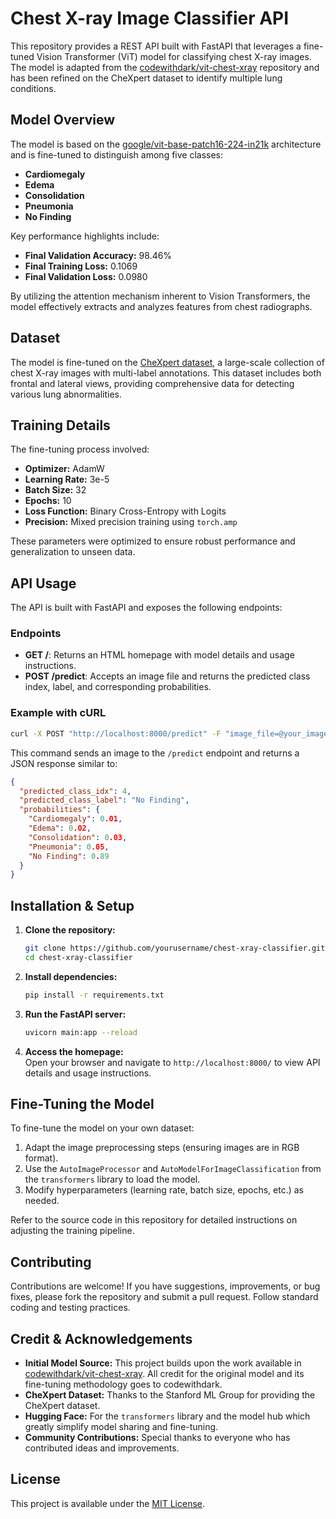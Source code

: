 # Chest X-ray Image Classifier API

This repository provides a REST API built with FastAPI that leverages a fine-tuned Vision Transformer (ViT) model for classifying chest X-ray images. The model is adapted from the [codewithdark/vit-chest-xray](https://huggingface.co/codewithdark/vit-chest-xray) repository and has been refined on the CheXpert dataset to identify multiple lung conditions.

## Model Overview

The model is based on the [google/vit-base-patch16-224-in21k](https://huggingface.co/google/vit-base-patch16-224-in21k) architecture and is fine-tuned to distinguish among five classes:
- **Cardiomegaly**
- **Edema**
- **Consolidation**
- **Pneumonia**
- **No Finding**

Key performance highlights include:
- **Final Validation Accuracy:** 98.46%
- **Final Training Loss:** 0.1069
- **Final Validation Loss:** 0.0980

By utilizing the attention mechanism inherent to Vision Transformers, the model effectively extracts and analyzes features from chest radiographs.

## Dataset

The model is fine-tuned on the [CheXpert dataset](https://stanfordmlgroup.github.io/chexpert/), a large-scale collection of chest X-ray images with multi-label annotations. This dataset includes both frontal and lateral views, providing comprehensive data for detecting various lung abnormalities.

## Training Details

The fine-tuning process involved:
- **Optimizer:** AdamW
- **Learning Rate:** 3e-5
- **Batch Size:** 32
- **Epochs:** 10
- **Loss Function:** Binary Cross-Entropy with Logits
- **Precision:** Mixed precision training using `torch.amp`

These parameters were optimized to ensure robust performance and generalization to unseen data.

## API Usage

The API is built with FastAPI and exposes the following endpoints:

### Endpoints

- **GET /**: Returns an HTML homepage with model details and usage instructions.
- **POST /predict**: Accepts an image file and returns the predicted class index, label, and corresponding probabilities.

### Example with cURL

```bash
curl -X POST "http://localhost:8000/predict" -F "image_file=@your_image.jpg"
```

This command sends an image to the `/predict` endpoint and returns a JSON response similar to:

```json
{
  "predicted_class_idx": 4,
  "predicted_class_label": "No Finding",
  "probabilities": {
    "Cardiomegaly": 0.01,
    "Edema": 0.02,
    "Consolidation": 0.03,
    "Pneumonia": 0.05,
    "No Finding": 0.89
  }
}
```

## Installation & Setup

1. **Clone the repository:**

   ```bash
   git clone https://github.com/yourusername/chest-xray-classifier.git
   cd chest-xray-classifier
   ```

2. **Install dependencies:**

   ```bash
   pip install -r requirements.txt
   ```

3. **Run the FastAPI server:**

   ```bash
   uvicorn main:app --reload
   ```

4. **Access the homepage:**  
   Open your browser and navigate to `http://localhost:8000/` to view API details and usage instructions.

## Fine-Tuning the Model

To fine-tune the model on your own dataset:
1. Adapt the image preprocessing steps (ensuring images are in RGB format).
2. Use the `AutoImageProcessor` and `AutoModelForImageClassification` from the `transformers` library to load the model.
3. Modify hyperparameters (learning rate, batch size, epochs, etc.) as needed.

Refer to the source code in this repository for detailed instructions on adjusting the training pipeline.

## Contributing

Contributions are welcome! If you have suggestions, improvements, or bug fixes, please fork the repository and submit a pull request. Follow standard coding and testing practices.

## Credit & Acknowledgements

- **Initial Model Source:** This project builds upon the work available in [codewithdark/vit-chest-xray](https://huggingface.co/codewithdark/vit-chest-xray). All credit for the original model and its fine-tuning methodology goes to codewithdark.
- **CheXpert Dataset:** Thanks to the Stanford ML Group for providing the CheXpert dataset.
- **Hugging Face:** For the `transformers` library and the model hub which greatly simplify model sharing and fine-tuning.
- **Community Contributions:** Special thanks to everyone who has contributed ideas and improvements.

## License

This project is available under the [MIT License](LICENSE).